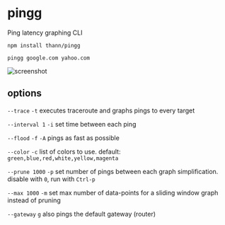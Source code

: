 # pingg
Ping latency graphing CLI

`npm install thann/pingg`

`pingg google.com yahoo.com`

![screenshot](https://gitlab.com/Thann/pingg/raw/master/example2.png)

## options
`--trace` `-t`  executes traceroute and graphs pings to every target

`--interval 1` `-i`  set time between each ping

`--flood` `-f` `-A`  pings as fast as possible

`--color` `-c`  list of colors to use. default: `green,blue,red,white,yellow,magenta`

`--prune 1000` `-p`  set number of pings between each graph simplification. disable with `0`, run with `Ctrl-p`

`--max 1000` `-m`  set max number of data-points for a sliding window graph instead of pruning

`--gateway` `g`  also pings the default gateway (router)
